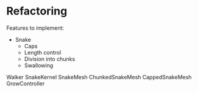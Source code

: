# Refactoring

Features to implement:
- Snake
    - Caps
    - Length control
    - Division into chunks
    - Swallowing

Walker
SnakeKernel
SnakeMesh
ChunkedSnakeMesh
CappedSnakeMesh
GrowController
